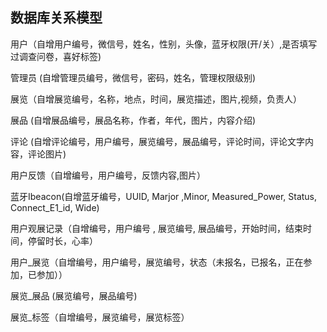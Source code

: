 数据库关系模型
--------------
用户（自增用户编号，微信号，姓名，性别，头像，蓝牙权限(开/关）,是否填写过调查问卷，喜好标签)

管理员 (自增管理员编号，微信号，密码，姓名，管理权限级别)

展览（自增展览编号，名称，地点，时间，展览描述，图片,视频，负责人）

展品 (自增展品编号，展品名称，作者，年代，图片，内容介绍)

评论 (自增评论编号，用户编号，展览编号，展品编号，评论时间，评论文字内容，评论图片)

用户反馈（自增编号，用户编号，反馈内容,图片）

蓝牙Ibeacon(自增蓝牙编号，UUID, Marjor ,Minor, Measured_Power, Status, Connect_E1_id, Wide)

用户观展记录（自增编号，用户编号 , 展览编号, 展品编号，开始时间，结束时间，停留时长，心率）

用户_展览（自增编号，用户编号，展览编号，状态（未报名，已报名，正在参加，已参加））

展览_展品 (展览编号，展品编号)

展览_标签（自增编号，展览编号，展览标签）



